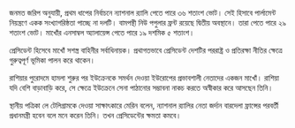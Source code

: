 জনমত জরিপ অনুযায়ী, প্রথম ধাপের নির্বাচনে ন্যাশনাল র‌্যালি পেতে পারে ৩৬ শতাংশ ভোট। সেই হিসাবে পার্লামেন্ট নিয়ন্ত্রণে একক সংখ্যাগরিষ্ঠতা পাচ্ছে না দলটি। বামপন্থী নিউ পপুলার ফ্রন্ট রয়েছে দ্বিতীয় অবস্থানে। তারা পেতে পারে ২৯ শতাংশ ভোট। মাখোঁর এনসাম্বল অ্যালায়েন্স পেতে পারে ১৯ দশমিক ৫ শতাংশ।

প্রেসিডেন্ট হিসেবে মাখোঁ সশস্ত্র বাহিনীর সর্বাধিনায়ক। প্রথাগতভাবে প্রেসিডেন্ট দেশটির পররাষ্ট্র ও প্রতিরক্ষা নীতির ক্ষেত্রে গুরুত্বপূর্ণ ভূমিকা পালন করে থাকেন।

রাশিয়ার পুরোদমে হামলা শুরুর পর ইউক্রেনকে সমর্থন দেওয়া ইউরোপের প্রভাবশালী নেতাদের একজন মাখোঁ। রাশিয়া যদি বেশি বাড়াবাড়ি করে, সে ক্ষেত্রে ইউক্রেনে সেনা পাঠানোর সম্ভাবনা নাকচ করতে অস্বীকার করে আসছেন তিনি।

স্থানীয় পত্রিকা লে টেলিগ্রামকে দেওয়া সাক্ষাৎকারে মেরিন বলেন, ন্যাশনাল র‌্যালির নেতা জর্দান বারদেলা ফ্রান্সের পরবর্তী প্রধানমন্ত্রী হবেন বলে মনে করেন তিনি। তখন প্রেসিডেন্টের ক্ষমতা কমবে।
